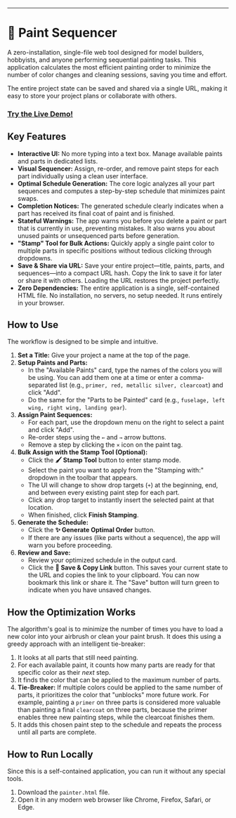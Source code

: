 
---

# 🎨 Paint Sequencer

A zero-installation, single-file web tool designed for model builders, hobbyists, and anyone performing sequential painting tasks. This application calculates the most efficient painting order to minimize the number of color changes and cleaning sessions, saving you time and effort.

The entire project state can be saved and shared via a single URL, making it easy to store your project plans or collaborate with others.



### [Try the Live Demo!](https://aasmith.github.io/paint-sequencer/painter.html)

## Key Features

*   **Interactive UI:** No more typing into a text box. Manage available paints and parts in dedicated lists.
*   **Visual Sequencer:** Assign, re-order, and remove paint steps for each part individually using a clean user interface.
*   **Optimal Schedule Generation:** The core logic analyzes all your part sequences and computes a step-by-step schedule that minimizes paint swaps.
*   **Completion Notices:** The generated schedule clearly indicates when a part has received its final coat of paint and is finished.
*   **Stateful Warnings:** The app warns you before you delete a paint or part that is currently in use, preventing mistakes. It also warns you about unused paints or unsequenced parts before generation.
*   **"Stamp" Tool for Bulk Actions:** Quickly apply a single paint color to multiple parts in specific positions without tedious clicking through dropdowns.
*   **Save & Share via URL:** Save your entire project—title, paints, parts, and sequences—into a compact URL hash. Copy the link to save it for later or share it with others. Loading the URL restores the project perfectly.
*   **Zero Dependencies:** The entire application is a single, self-contained HTML file. No installation, no servers, no setup needed. It runs entirely in your browser.

## How to Use

The workflow is designed to be simple and intuitive.

1.  **Set a Title:** Give your project a name at the top of the page.
2.  **Setup Paints and Parts:**
    *   In the "Available Paints" card, type the names of the colors you will be using. You can add them one at a time or enter a comma-separated list (e.g., `primer, red, metallic silver, clearcoat`) and click "Add".
    *   Do the same for the "Parts to be Painted" card (e.g., `fuselage, left wing, right wing, landing gear`).
3.  **Assign Paint Sequences:**
    *   For each part, use the dropdown menu on the right to select a paint and click "Add".
    *   Re-order steps using the `←` and `→` arrow buttons.
    *   Remove a step by clicking the `×` icon on the paint tag.
4.  **Bulk Assign with the Stamp Tool (Optional):**
    *   Click the **🖌️ Stamp Tool** button to enter stamp mode.
    *   Select the paint you want to apply from the "Stamping with:" dropdown in the toolbar that appears.
    *   The UI will change to show drop targets (`+`) at the beginning, end, and between every existing paint step for each part.
    *   Click any drop target to instantly insert the selected paint at that location.
    *   When finished, click **Finish Stamping**.
5.  **Generate the Schedule:**
    *   Click the **✨ Generate Optimal Order** button.
    *   If there are any issues (like parts without a sequence), the app will warn you before proceeding.
6.  **Review and Save:**
    *   Review your optimized schedule in the output card.
    *   Click the **💾 Save & Copy Link** button. This saves your current state to the URL and copies the link to your clipboard. You can now bookmark this link or share it. The "Save" button will turn green to indicate when you have unsaved changes.

## How the Optimization Works

The algorithm's goal is to minimize the number of times you have to load a new color into your airbrush or clean your paint brush. It does this using a greedy approach with an intelligent tie-breaker:

1.  It looks at all parts that still need painting.
2.  For each available paint, it counts how many parts are ready for that specific color as their *next* step.
3.  It finds the color that can be applied to the maximum number of parts.
4.  **Tie-Breaker:** If multiple colors could be applied to the same number of parts, it prioritizes the color that "unblocks" more future work. For example, painting a `primer` on three parts is considered more valuable than painting a final `clearcoat` on three parts, because the primer enables three new painting steps, while the clearcoat finishes them.
5.  It adds this chosen paint step to the schedule and repeats the process until all parts are complete.

## How to Run Locally

Since this is a self-contained application, you can run it without any special tools.
1.  Download the `painter.html` file.
2.  Open it in any modern web browser like Chrome, Firefox, Safari, or Edge.
